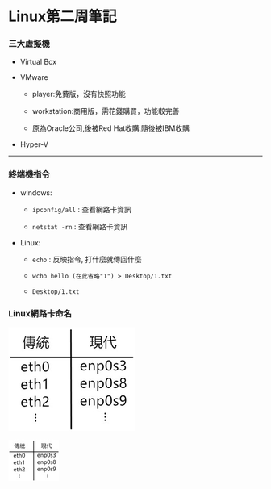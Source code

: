 # Linux第二周筆記

### 三大虛擬機

* Virtual Box

* VMware

    * player:免費版，沒有快照功能
  
    * workstation:商用版，需花錢購買，功能較完善
  
    * 原為Oracle公司,後被Red Hat收購,隨後被IBM收購
  
  
* Hyper-V

***

### 終端機指令
- windows:

    - `ipconfig/all` : 查看網路卡資訊

    - `netstat -rn` : 查看網路卡資訊
    
- Linux:
    - `echo` : 反映指令, 打什麼就傳回什麼
    
    - `wcho hello (在此省略"1") > Desktop/1.txt`
    
    - `Desktop/1.txt`
    
    
### Linux網路卡命名
![](https://github.com/ayd0122344/Linux-note/blob/master/%E5%9C%96%E6%AA%94/%E7%B6%B2%E8%B7%AF%E5%8D%A1%E5%91%BD%E5%90%8D.jpg)

![](https://github.com/ayd0122344/Linux-note/blob/master/%E5%9C%96%E6%AA%94/%E6%9C%AA%E5%91%BD%E5%90%8D_%E5%89%AF%E6%9C%AC.jpg)
